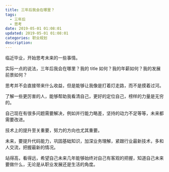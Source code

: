 ```yaml
---
title: 三年后我会在哪里？
tags:
  - 三年后
  - 思考
date: 2019-05-01 01:08:01
updated: 2019-05-01 01:08:01
categories: 职业规划
description:
---
```


临近毕业，开始思考未来的一些事情。

实际一点的说法，三年后我会在哪里？我的 title 如何？我的年薪如何？我的发展前景如何？

思考并不会直接带来什么收益，但是能够让我像是打着灯走路，而不是摸着过河。

<!-- more -->

了解一些更厉害的人，能够帮助我看清自己，更好的定位自己，榜样的力量是无穷的。

自己现在有很多问题需要解决，例如并行能力略差，坚持的动力不足等等，未来都需要改进。

技术上的提升至关重要，努力的方向也尤其重要。



未来，要提升代码能力，巩固基础知识，加深业务理解，紧跟行业最新技术，多和人交流，把握最新的情况。





站得高，看得远，希望自己未来几年能够始终对自己有客观的把握，知道自己未来要做什么，无论是从职业发展还是生活的角度。



